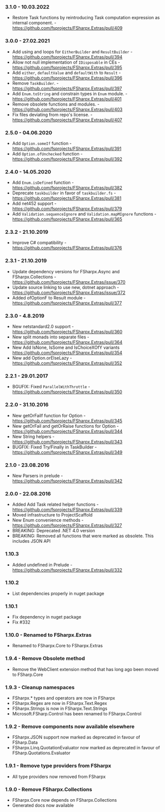 ### 3.1.0 - 10.03.2022
* Restore Task functions by reintroducing Task computation expression as internal component. - https://github.com/fsprojects/FSharpx.Extras/pull/409

### 3.0.0 - 27.02.2021
* Add using and loops for `EitherBuilder` and `ResultBuilder` - https://github.com/fsprojects/FSharpx.Extras/pull/394
* Allow not null implementation of `IDisposable` in CEs - https://github.com/fsprojects/FSharpx.Extras/pull/395
* Add `either`, `defaultValue` and `defaultWith` to `Result` - https://github.com/fsprojects/FSharpx.Extras/pull/396
* Remove `TaskBuilder`. - https://github.com/fsprojects/FSharpx.Extras/pull/397
* Add `Enum.toString` and constrain types in `Enum` module. - https://github.com/fsprojects/FSharpx.Extras/pull/401
* Remove obsolete functions and modules. - https://github.com/fsprojects/FSharpx.Extras/pull/403
* Fix files deviating from repo's license. - https://github.com/fsprojects/FSharpx.Extras/pull/407

### 2.5.0 - 04.06.2020
* Add `Option.someIf` function - https://github.com/fsprojects/FSharpx.Extras/pull/391
* Add `Option.ofUnchecked` function - https://github.com/fsprojects/FSharpx.Extras/pull/392

### 2.4.0 - 14.05.2020
* Add `Enum.isDefined` function - https://github.com/fsprojects/FSharpx.Extras/pull/382
* Deprecate `taskbuilder` in favor of `taskbuilder.fs` - https://github.com/fsprojects/FSharpx.Extras/pull/381
* Add net452 support - https://github.com/fsprojects/FSharpx.Extras/pull/379
* Add `Validation.sequenceIgnore` and `Validation.mapMIgnore` functions - https://github.com/fsprojects/FSharpx.Extras/pull/365

### 2.3.2 - 21.10.2019
* Improve C# compatibility - https://github.com/fsprojects/FSharpx.Extras/pull/376

### 2.3.1 - 21.10.2019
* Update dependency versions for FSharpx.Async and FSharpx.Collections - https://github.com/fsprojects/FSharpx.Extras/issue/370
* Update source linking to use new, dotnet approach - https://github.com/fsprojects/FSharpx.Extras/issue/372
* Added ofOptionF to Result module - https://github.com/fsprojects/FSharpx.Extras/pull/377
 
### 2.3.0 - 4.8.2019
* New netstandard2.0 support - https://github.com/fsprojects/FSharpx.Extras/pull/360
* New split monads into separate files - https://github.com/fsprojects/FSharpx.Extras/pull/364
* New Add IsNone, IsSome and IsChoiceXOfY variants https://github.com/fsprojects/FSharpx.Extras/pull/354
* New add Option.orElseLazy - https://github.com/fsprojects/FSharpx.Extras/pull/352

### 2.2.1 - 29.01.2017
* BGUFIX: Fixed `ParallelWithThrottle` - https://github.com/fsprojects/FSharpx.Extras/pull/350

### 2.2.0 - 31.10.2016
* New getOrFailf function for Option - https://github.com/fsprojects/FSharpx.Extras/pull/345
* New getOrFail and getOrRaise functions for Option - https://github.com/fsprojects/FSharpx.Extras/pull/344
* New String helpers - https://github.com/fsprojects/FSharpx.Extras/pull/343
* BUGFIX: Fixed Try/Finally in TaskBuilder - https://github.com/fsprojects/FSharpx.Extras/pull/349

### 2.1.0 - 23.08.2016
* New Parsers in prelude - https://github.com/fsprojects/FSharpx.Extras/pull/342

### 2.0.0 - 22.08.2016
* Added Add Task related helper functions - https://github.com/fsprojects/FSharpx.Extras/pull/339
* Moved infrastructure to ProjectScaffold
* New Enum convenience methods - https://github.com/fsprojects/FSharpx.Extras/pull/327
* BREAKING: Deprecated .NET 4.0 version
* BREAKING: Removed all functions that were marked as obsolete. This includes JSON API

### 1.10.3 
* Added undefined in Prelude - https://github.com/fsprojects/FSharpx.Extras/pull/332

### 1.10.2
* List dependencies properly in nuget package

### 1.10.1
* Fix dependency in nuget package
* Fix #332

### 1.10.0 - Renamed to FSharpx.Extras
* Renamed to FSharpx.Core to FSharpx.Extras

### 1.9.4 - Remove Obsolete method
* Remove the WebClient extension method that has long ago been moved to FSharp.Core

### 1.9.3 - Cleanup namespaces
* FSharpx.* types and operators are now in FSharpx
* FSharpx.Regex are now in FSharpx.Text.Regex
* FSharpx.Strings is now in FSharpx.Text.Strings
* Microsoft.FSharp.Control has been renamed to FSharpx.Control

### 1.9.2 - Remove components now available elsewhere
* FSharpx.JSON support now marked as deprecated in favour of FSharp.Data
* FSharpx.Linq.QuotationEvaluator now marked as deprecated in favour of FSharp.Quotations.Evaluator 

### 1.9.1 - Remove type providers from FSharpx
* All type providers now removed from FSharpx

### 1.9.0 - Remove FSharpx.Collections
* FSharpx.Core now depends on FSharpx.Collections
* Generated docs now available


